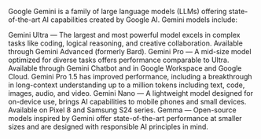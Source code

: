 Google Gemini is a family of large language models (LLMs) offering state-of-the-art AI capabilities created by Google AI. Gemini models include:

Gemini Ultra — The largest and most powerful model excels in complex tasks like coding, logical reasoning, and creative collaboration. Available through Gemini Advanced (formerly Bard).
Gemini Pro — A mid-size model optimized for diverse tasks offers performance comparable to Ultra. Available through Gemini Chatbot and in Google Workspace and Google Cloud. Gemini Pro 1.5 has improved performance, including a breakthrough in long-context understanding up to a million tokens including text, code, images, audio, and video.
Gemini Nano — A lightweight model designed for on-device use, brings AI capabilities to mobile phones and small devices. Available on Pixel 8 and Samsung S24 series.
Gemma — Open-source models inspired by Gemini offer state-of-the-art performance at smaller sizes and are designed with responsible AI principles in mind.

